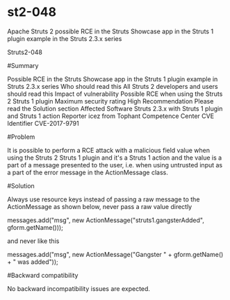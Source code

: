 # st2-048
Apache Struts 2  possible RCE in the Struts Showcase app in the Struts 1 plugin example in the Struts 2.3.x series

Struts2-048  

#Summary

Possible RCE in the Struts Showcase app in the Struts 1 plugin example in Struts 2.3.x series
Who should read this	All Struts 2 developers and users should read this
Impact of vulnerability	Possible RCE when using the Struts 2 Struts 1 plugin
Maximum security rating	High
Recommendation	Please read the Solution section
Affected Software	Struts 2.3.x with Struts 1 plugin and Struts 1 action
Reporter	icez <ic3z at qq dot com> from Tophant Competence Center
CVE Identifier	CVE-2017-9791

#Problem

It is possible to perform a RCE attack with a malicious field value when using the Struts 2 Struts 1 plugin and it's a Struts 1 action and the value is a part of a message presented to the user, i.e. when using untrusted input as a part of the error message in the ActionMessage class.

#Solution

Always use resource keys instead of passing a raw message to the ActionMessage as shown below, never pass a raw value directly

messages.add("msg", new ActionMessage("struts1.gangsterAdded", gform.getName()));

and never like this

messages.add("msg", new ActionMessage("Gangster " + gform.getName() + " was added"));

#Backward compatibility

No backward incompatibility issues are expected.

